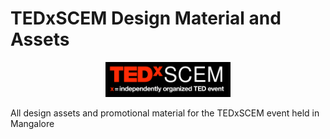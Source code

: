 # TEDxSCEM Design Material and Assets
<p align="center">
<img alt="TEDxSCEM" src = "https://github.com/nathanielmathew/TEDxSCEM/blob/master/Images/TEDxSCEM-logo/TEDxSCEM1.png?raw=true" width="200px">
</p>
All design assets and promotional material for the TEDxSCEM event held in Mangalore
